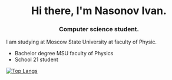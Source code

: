 <h1 align="center">Hi there, I'm Nasonov Ivan.</a>
<h3 align="center">Computer science student.</h3>
I am studying at Moscow State University at faculty of Physic.
 
- Bachelor degree MSU faculty of Physics
- School 21 student

[![Top Langs](https://github-readme-stats.vercel.app/api/top-langs/?username=NasonovIvan&layout=compact)](https://github.com/NasonovIvan/github-readme-stats)
